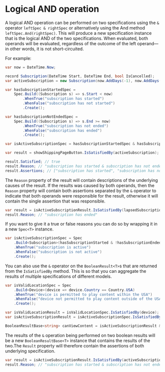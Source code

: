 ﻿# Logical AND operation

A logical AND operation can be performed on two specifications using the `&` operator 
```leftSpec & rightSpec``` or alternatively using the And  method ```leftSpec.And(rightSpec)```. This will produce a new 
specification instance that is the logical AND of the two specifications.
When evaluated, both operands will be evaluated, regardless of the outcome of the left operand—in other words, it 
is not short-circuited.

For example:

```csharp
var now = DateTime.Now;

record Subscription(DateTime Start, DateTime End, bool IsCancelled);
var activeSubscription = new Subscription(now.AddDays(-1), now.AddDays(1), false);

var hasSubscriptionStartedSpec =
    Spec.Build((Subscription s) => s.Start < now)
        .WhenTrue("subscription has started")
        .WhenFalse("subscription has not started")
        .Create();

var hasSubscriptionNotEndedSpec =
    Spec.Build((Subscription s) => s.End >= now)
        .WhenTrue("subscription has not ended")
        .WhenFalse("subscription has ended")
        .Create();

var isActiveSubscriptionSpec = hasSubscriptionStartedSpec & hasSubscriptionNotEndedSpec;

var result = showShippingPageButton.IsSatisfiedBy(activeSubscription);

result.Satisfied; // true
result.Reason; // "subscription has started & subscription has not ended"
result.Assertions; // ["subscription has started", "subscription has not ended"]
```

The `Reason` property of the result will contain descriptions of the underlying causes of the result. If the results was
caused by both operands, then the `Reason` property will contain both assertions separated by the `&` operator to
indicate that both operands were responsible for the result, otherwise it will contain the single assertion that was
responsible.

```csharp
var result = isActiveSubscriptionResult.IsSatisfiedBy(lapsedSubscription);
result.Reason; // "subscription has ended"
```

If you want to give it a true or false reasons you can do so by wrapping it in a new `Spec<T>` instance.

```csharp
var isActiveSubscriptionSpec = Spec
    .Build<Subscription>(hasSubscriptionStarted & !hasSubscriptionEnded)
    .WhenTrue("subscription is active")
    .WhenFalse("subscription is not active")
    .Create();
```

You can also use the `&` operator on the `BooleanResult<T>`s that are returned from the `IsSatisfiedBy` method. This is
so that you can aggregate the results of multiple specifications of different models.

```csharp
var isValidLocationSpec = Spec
    .Build<Device>(device => device.Country == Country.USA)
    .WhenTrue("device is permitted to play content within the USA")
    .WhenFalse("device not permitted to play content outside of the USA")
    .Create();

var isValidLocationResult = isValidLocationSpec.IsSatisfiedBy(device);
var isActiveSubscriptionResult = isActiveSubscriptionSpec.IsSatisfiedBy(subscription)

BooleanResultBase<string> canViewContent = isActiveSubscriptionResult & isValidLocationResult;
```

The results of the `&` operation being performed on two boolean results will be a new `BooleanResultBase<T>` 
instance that contains the results of the two.The `Result` property will therefore contain the assertions of both 
underlying specification.

```csharp
var result = isActiveSubscriptionResult.IsSatisfiedBy(activeSubscription);
result.Reason; // "subscription has started & subscription has not ended"
```
